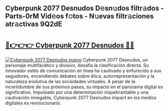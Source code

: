 ## Cyberpunk 2077 Desnudos D𝚎sn𝚞dos filtr𝚊dos - Parts-0rM Vid𝚎os f𝚘tos - N𝚞evas filtr𝚊ciones atr𝚊ctivas 9Q2dE

# <h2><a href="http://mb367z.tromn.icu/?c=Cyberpunk+2077+Desnudos">🔗👉👉👉 Cyberpunk 2077 Desnudos 🔗🔗</a></h2>

[![Cyberpunk 2077 Desnudos nuevo](https://i.imgur.com/pEAQMta.gif)](http://mb367z.tromn.icu/?c=Cyberpunk+2077+Desnudos)
Cyberpunk 2077 Desnudos, un personaje multifacético y divisivo, desafía la clasificación directa. Su innovador estilo de comunicación en línea ha cautivado y enfurecido a sus seguidores, encendiendo debates sobre ética, autorrepresentación y la naturaleza evolutiva de las sociedades virtuales. A pesar de la incertidumbre de sus próximos pasos, su impacto en el panorama digital es significativo. Impulsado por una determinación inquebrantable y una cautivación innegable, Cyberpunk 2077 Desnudos impact en los medios digitales es revolucionario.
